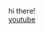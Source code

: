 <head>
  <link rel="shortcut icon" type="image/x-icon" href="favicon.ico">
  </head>
hi there!<br>
<a href="https://www.youtube.com/channel/UCjAvDTreaiy5hI0sdLPQh3g">youtube</a>
